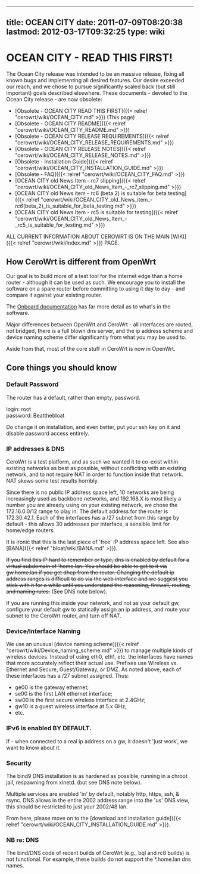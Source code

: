 
---
title: OCEAN CITY
date: 2011-07-09T08:20:38
lastmod: 2012-03-17T09:32:25
type: wiki
---
OCEAN CITY - READ THIS FIRST!
=============================

The Ocean City release was intended to be an massive release, fixing all
known bugs and implementing all desired features. Our desire exceeded
our reach, and we chose to pursue significantly scaled back (but still
important) goals described elsewhere. These documents - devoted to the
Ocean City release - are now obsolete:

-   [Obsolete - OCEAN CITY READ THIS FIRST]({{< relref "cerowrt/wiki/OCEAN_CITY.md" >}})
    (This page)
-   [Obsolete - OCEAN CITY README]({{< relref "cerowrt/wiki/OCEAN_CITY_README.md" >}})
-   [Obsolete - OCEAN CITY RELEASE     REQUIREMENTS]({{< relref "cerowrt/wiki/OCEAN_CITY_RELEASE_REQUIREMENTS.md" >}})
-   [Obsolete - OCEAN CITY RELEASE     NOTES]({{< relref "cerowrt/wiki/OCEAN_CITY_RELEASE_NOTES.md" >}})
-   [Obsolete - Installation     Guide]({{< relref "cerowrt/wiki/OCEAN_CITY_INSTALLATION_GUIDE.md" >}})
-   [Obsolete - FAQ]({{< relref "cerowrt/wiki/OCEAN_CITY_FAQ.md" >}})
-   [OCEAN CITY old News Item - rc7 slipping]({{< relref "cerowrt/wiki/OCEAN_CITY_old_News_Item_-_rc7_slipping.md" >}})
-   [OCEAN CITY old News item - rc6 (beta 2) is suitable for beta testing]({{< relref "cerowrt/wiki/OCEAN_CITY_old_News_item_-_rc6_(beta_2)_is_suitable_for_beta_testing.md" >}})
-   [OCEAN CITY old News Item - rc5 is suitable for testing]({{< relref "cerowrt/wiki/OCEAN_CITY_old_News_Item_-_rc5_is_suitable_for_testing.md" >}})

ALL CURRENT INFORMATION ABOUT CEROWRT IS ON THE MAIN [WIKI]({{< relref "cerowrt/wiki/index.md" >}})
PAGE.

How CeroWrt is different from OpenWrt
-------------------------------------

Our goal is to build more of a test tool for the internet edge than a
home router - although it can be used as such. We encourage you to
install the software on a spare router before committing to using it day
to day - and compare it against your existing router.

The [Onboard
documentation](http://jupiter.lab.bufferbloat.net/cerowrt/about.html)
has far more detail as to what's in the software.

Major differences between OpenWrt and CeroWrt - all interfaces are
routed, not bridged, there is a full blown dns server, and the ip
address scheme and device naming scheme differ significantly from what
you may be used to.

Aside from that, most of the core stuff in CeroWrt is now in OpenWrt.

Core things you should know
---------------------------

### Default Password

The router has a default, rather than empty, password.

login: root\
password: Beatthebloat

Do change it on installation, and even better, put your ssh key on it
and disable password access entirely.

### IP addresses & DNS

CeroWrt is a test platform, and as such we wanted it to co-exist within
existing networks as best as possible, without conflicting with an
existing network, and to not require NAT in order to function inside
that network. NAT skews some test results horribly.

Since there is no public IP address space left, 10 networks are being
increasingly used as backbone networks, and 192.168.X is most likely a
number you are already using on your existing network, we chose the
172.16.0.0/12 range to play in. The default address for the router is
172.30.42.1. Each of the interfaces has a /27 subnet from this range by
default - this allows 30 addresses per interface, a sensible limit for
home/edge routers.

It is ironic that this is the last piece of 'free' IP address space
left. See also [BANA]({{< relref "bloat/wiki/BANA.md" >}}).

~~If you find this IP hard to remember or type, dns is enabled by
default for a virtual subdomain of 'home.lan. You should be able to get
to it via gw.home.lan if you get dhcp from the router. Changing the
default ip address ranges is difficult to do via the web interface and
we suggest you stick with it for a while until you understand the
reasoning, firewall, routing, and naming rules.~~ (See DNS note below).

If you are running this inside your network, and not as your default gw,
configure your default gw to statically assign an ip address, and route
your subnet to the CeroWrt router, and turn off NAT.

### Device/Interface Naming

We use an unusual [device naming scheme]({{< relref "cerowrt/wiki/Device_naming_scheme.md" >}}) to manage multiple
kinds of wireless devices. Instead of using eth0, eth1, etc. the
interfaces have names that more accurately reflect their actual use.
Prefixes use Wireless vs. Ethernet and Secure, Guest/Gateway, or DMZ. As
noted above, each of these interfaces has a /27 subnet assigned. Thus:

-   ge00 is the gateway ethernet;
-   se00 is the first LAN ethernet interface;
-   sw00 is the first secure wireless interface at 2.4GHz;
-   gw10 is a guest wireless interface at 5.x GHz;
-   etc.

### IPv6 is enabled **BY DEFAULT**.

If - when connected to a real ip address on a gw, it doesn't 'just
work', we want to know about it.

### Security

The bind9 DNS installation is as hardened as possible, running in a
chroot jail, respawning from xinetd. (but see DNS note below).

Multiple services are enabled 'in' by default, notably http, https, ssh,
& rsync. DNS allows in the entire 2002 address range into the 'us' DNS
view, this should be restricted to just your 2002/48 lan.

From here, please move on to the [download and installation guide]({{< relref "cerowrt/wiki/OCEAN_CITY_INSTALLATION_GUIDE.md" >}}).

### NB re: DNS

The bind/DNS code of recent builds of CeroWrt (e.g., bql and rc8 builds)
is not functional. For example, these builds do not support the
\*.home.lan dns names.
